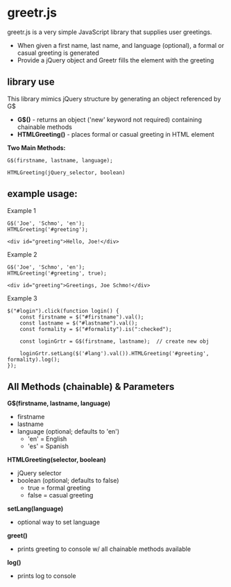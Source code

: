 # greetr.js
greetr.js is a very simple JavaScript library that supplies user greetings.

* When given a first name, last name, and language (optional), a formal or casual greeting is generated
* Provide a jQuery object and Greetr fills the element with the greeting

## library use
This library mimics jQuery structure by generating an object referenced by G$

  * **G$()** - returns an object ('new' keyword not required) containing chainable methods
  * **HTMLGreeting()** - places formal or casual greeting in HTML element

**Two Main Methods:**

    G$(firstname, lastname, language);

    HTMLGreeting(jQuery_selector, boolean)
    
## example usage:
Example 1

    G$('Joe', 'Schmo', 'en');
    HTMLGreeting('#greeting');
    
    <div id="greeting">Hello, Joe!</div>

Example 2

    G$('Joe', 'Schmo', 'en');
    HTMLGreeting('#greeting', true);
    
    <div id="greeting">Greetings, Joe Schmo!</div>

Example 3

    $("#login").click(function login() {
        const firstname = $("#firstname").val();
        const lastname = $("#lastname").val();
        const formality = $("#formality").is(":checked");

        const loginGrtr = G$(firstname, lastname);  // create new obj

        loginGrtr.setLang($('#lang').val()).HTMLGreeting('#greeting', formality).log();
    });

## All Methods (chainable) & Parameters

**G$(firstname, lastname, language)**
  * firstname
  * lastname
  * language (optional; defaults to 'en')
    * 'en' = English
    * 'es' = Spanish

**HTMLGreeting(selector, boolean)**
  * jQuery selector
  * boolean (optional; defaults to false)
    * true = formal greeting
    * false = casual greeting

**setLang(language)**
  * optional way to set language

**greet()**
  * prints greeting to console w/ all chainable methods available

**log()**
  * prints log to console

